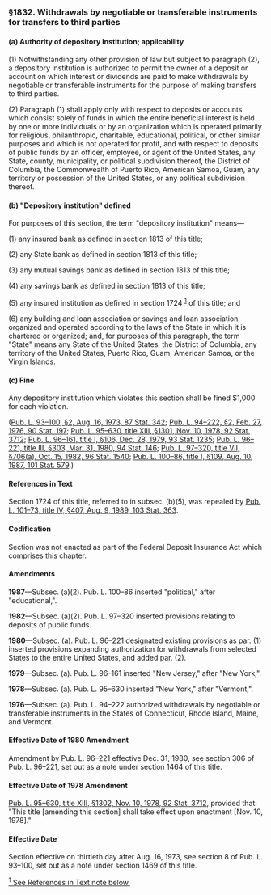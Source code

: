 ### §1832. Withdrawals by negotiable or transferable instruments for transfers to third parties ###

[]()

#### (a) Authority of depository institution; applicability ####

[]()

(1) Notwithstanding any other provision of law but subject to paragraph (2), a depository institution is authorized to permit the owner of a deposit or account on which interest or dividends are paid to make withdrawals by negotiable or transferable instruments for the purpose of making transfers to third parties.

[]()

(2) Paragraph (1) shall apply only with respect to deposits or accounts which consist solely of funds in which the entire beneficial interest is held by one or more individuals or by an organization which is operated primarily for religious, philanthropic, charitable, educational, political, or other similar purposes and which is not operated for profit, and with respect to deposits of public funds by an officer, employee, or agent of the United States, any State, county, municipality, or political subdivision thereof, the District of Columbia, the Commonwealth of Puerto Rico, American Samoa, Guam, any territory or possession of the United States, or any political subdivision thereof.

[]()

#### (b) "Depository institution" defined ####

For purposes of this section, the term "depository institution" means—

[]()

(1) any insured bank as defined in section 1813 of this title;

[]()

(2) any State bank as defined in section 1813 of this title;

[]()

(3) any mutual savings bank as defined in section 1813 of this title;

[]()

(4) any savings bank as defined in section 1813 of this title;

[]()

(5) any insured institution as defined in section 1724 <sup><a href="#1832_1_target" name="1832_1">1</a></sup> of this title; and

[]()

(6) any building and loan association or savings and loan association organized and operated according to the laws of the State in which it is chartered or organized; and, for purposes of this paragraph, the term "State" means any State of the United States, the District of Columbia, any territory of the United States, Puerto Rico, Guam, American Samoa, or the Virgin Islands.

[]()

#### (c) Fine ####

Any depository institution which violates this section shall be fined $1,000 for each violation.

([Pub. L. 93–100, §2, Aug. 16, 1973, 87 Stat. 342](/statviewer.htm?volume=87&page=342); [Pub. L. 94–222, §2, Feb. 27, 1976, 90 Stat. 197](/statviewer.htm?volume=90&page=197); [Pub. L. 95–630, title XIII, §1301, Nov. 10, 1978, 92 Stat. 3712](/statviewer.htm?volume=92&page=3712); [Pub. L. 96–161, title I, §106, Dec. 28, 1979, 93 Stat. 1235](/statviewer.htm?volume=93&page=1235); [Pub. L. 96–221, title III, §303, Mar. 31, 1980, 94 Stat. 146](/statviewer.htm?volume=94&page=146); [Pub. L. 97–320, title VII, §706(a), Oct. 15, 1982, 96 Stat. 1540](/statviewer.htm?volume=96&page=1540); [Pub. L. 100–86, title I, §109, Aug. 10, 1987, 101 Stat. 579](/statviewer.htm?volume=101&page=579).)

#### References in Text ####

Section 1724 of this title, referred to in subsec. (b)(5), was repealed by [Pub. L. 101–73, title IV, §407, Aug. 9, 1989, 103 Stat. 363](/statviewer.htm?volume=103&page=363).

#### Codification ####

Section was not enacted as part of the Federal Deposit Insurance Act which comprises this chapter.

#### Amendments ####

**1987**—Subsec. (a)(2). Pub. L. 100–86 inserted "political," after "educational,".

**1982**—Subsec. (a)(2). Pub. L. 97–320 inserted provisions relating to deposits of public funds.

**1980**—Subsec. (a). Pub. L. 96–221 designated existing provisions as par. (1) inserted provisions expanding authorization for withdrawals from selected States to the entire United States, and added par. (2).

**1979**—Subsec. (a). Pub. L. 96–161 inserted "New Jersey," after "New York,".

**1978**—Subsec. (a). Pub. L. 95–630 inserted "New York," after "Vermont,".

**1976**—Subsec. (a). Pub. L. 94–222 authorized withdrawals by negotiable or transferable instruments in the States of Connecticut, Rhode Island, Maine, and Vermont.

#### Effective Date of 1980 Amendment ####

Amendment by Pub. L. 96–221 effective Dec. 31, 1980, see section 306 of Pub. L. 96–221, set out as a note under section 1464 of this title.

#### Effective Date of 1978 Amendment ####

[Pub. L. 95–630, title XIII, §1302, Nov. 10, 1978, 92 Stat. 3712](/statviewer.htm?volume=92&page=3712), provided that: "This title [amending this section] shall take effect upon enactment [Nov. 10, 1978]."

#### Effective Date ####

Section effective on thirtieth day after Aug. 16, 1973, see section 8 of Pub. L. 93–100, set out as a note under section 1469 of this title.

[<sup>1</sup> See References in Text note below.](#1832_1)